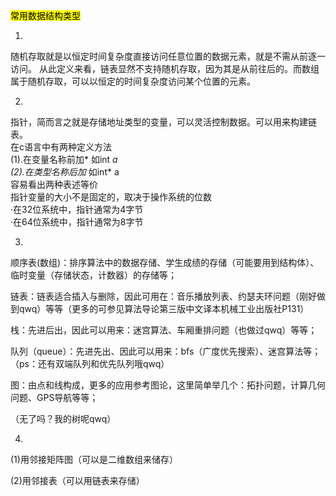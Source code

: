 <mark style="background-color：green">常用数据结构类型</mark>   
  
1.  
随机存取就是以恒定时间复杂度直接访问任意位置的数据元素，就是不需从前逐一访问。
从此定义来看，链表显然不支持随机存取，因为其是从前往后的。而数组属于随机存取，可以以恒定的时间复杂度访问某个位置的元素。  
   
2.  
指针，简而言之就是存储地址类型的变量，可以灵活控制数据。可以用来构建链表。  
在c语言中有两种定义方法  
(1).在变量名称前加* 如int *a  
(2).在类型名称后加* 如int* a  
容易看出两种表述等价  
指针变量的大小不是固定的，取决于操作系统的位数  
·在32位系统中，指针通常为4字节  
·在64位系统中，指针通常为8字节  
   
3.  
顺序表(数组)：排序算法中的数据存储、学生成绩的存储（可能要用到结构体）、临时变量（存储状态，计数器）的存储等；  
    
链表：链表适合插入与删除，因此可用在：音乐播放列表、约瑟夫环问题（刚好做到qwq）等等（更多的可参见算法导论第三版中文译本机械工业出版社P131）  
   
栈：先进后出，因此可以用来：迷宫算法、车厢重排问题（也做过qwq）等等；  
   
队列（queue）：先进先出、因此可以用来：bfs（广度优先搜索）、迷宫算法等；  
（ps：还有双端队列和优先队列哦qwq）  
   
图：由点和线构成，更多的应用参考图论，这里简单举几个：拓扑问题，计算几何问题、GPS导航等等；  
   
（无了吗？我的树呢qwq）  
   
4.  
(1)用邻接矩阵图（可以是二维数组来储存）  
  
(2)用邻接表（可以用链表来存储）  